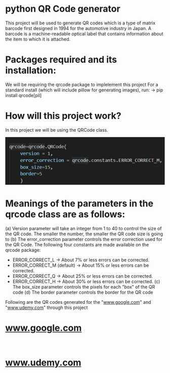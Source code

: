 # python QR Code generator
This project will be used to generate QR codes which is a type of matrix barcode first designed in 1994 for the automotive industry in Japan. 
A barcode is a machine-readable optical label that contains information about the item to which it is attached.

# Packages required and its installation:
We will be requiring the qrcode package to implelement this project
For a standard install (which will include pillow for generating images), run:
-> pip install qrcode[pil]

# How will this project work?
In this project we will be using the QRCode class. 

![](image/qrcode-class.png)

# Meanings of the parameters in the qrcode class are as follows:
(a) Version parameter will take an integer from 1 to 40 to control the size of the QR code. The smaller the number, the smaller the QR code size is going to 
(b) The error_correction parameter controls the error correction used for the QR Code. The following four constants are made available on the qrcode package:
* ERROR_CORRECT_L -> About 7% or less errors can be corrected.
* ERROR_CORRECT_M (default) -> About 15% or less errors can be corrected.
* ERROR_CORRECT_Q -> About 25% or less errors can be corrected.
* ERROR_CORRECT_H -> About 30% or less errors can be corrected.
(c) The box_size parameter controls the pixels for each "box" of the QR code
(d) The border parameter controls the border for the QR code


Following are the QR codes generated for the "www.google.com" and "www.udemy.com" through this project
# www.google.com
![]()
# www.udemy.com
![]()
 
